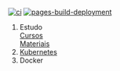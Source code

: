 [![ci](https://github.com/pedrolsazevedo/containers/actions/workflows/ci.yaml/badge.svg?branch=main)](https://github.com/pedrolsazevedo/containers/actions/workflows/ci.yaml) [![pages-build-deployment](https://github.com/pedrolsazevedo/containers/actions/workflows/pages/pages-build-deployment/badge.svg?branch=gh-pages)](https://github.com/pedrolsazevedo/containers/actions/workflows/pages/pages-build-deployment)

1. Estudo  
  [Cursos](estudos/cursos.md)  
  [Materiais](estudos/materiais.md)  
1. [Kubernetes](kubernetes/index.md)  
1. Docker
